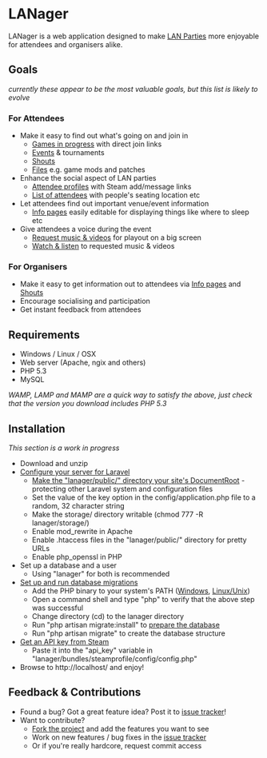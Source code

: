 LANager
=======

LANager is a web application designed to make [LAN Parties](https://en.wikipedia.org/wiki/Lan_party)
more enjoyable for attendees and organisers alike.

## Goals
*currently these appear to be the most valuable goals, but this list is likely to evolve*

### For Attendees
* Make it easy to find out what's going on and join in
	* [Games in progress](http://zeropingheroes.co.uk/wp-content/gallery/lanager/tixua.png) with direct join links
	* [Events](http://zeropingheroes.co.uk/wp-content/gallery/lanager/timetable.png) & tournaments
	* [Shouts](http://zeropingheroes.co.uk/wp-content/gallery/lanager/tixua.png)
	* [Files](http://zeropingheroes.co.uk/wp-content/gallery/lanager/files.png) e.g. game mods and patches
* Enhance the social aspect of LAN parties
	* [Attendee profiles](http://zeropingheroes.co.uk/wp-content/gallery/lanager/p5gat.png) with Steam add/message links
	* [List of attendees](http://zeropingheroes.co.uk/wp-content/gallery/lanager/iblhk.png) with people's seating location etc
* Let attendees find out important venue/event information
	* [Info pages](http://zeropingheroes.co.uk/wp-content/gallery/lanager/info.png) easily editable for displaying things like where to sleep etc
* Give attendees a voice during the event
	* [Request music & videos](http://zeropingheroes.co.uk/wp-content/gallery/lanager/playlist.png) for playout on a big screen
	* [Watch & listen](http://zeropingheroes.co.uk/wp-content/gallery/lanager/playlist_screen.png) to requested music & videos

### For Organisers
* Make it easy to get information out to attendees via [Info pages](http://zeropingheroes.co.uk/wp-content/gallery/lanager/info.png) and [Shouts](http://zeropingheroes.co.uk/wp-content/gallery/lanager/tixua.png)
* Encourage socialising and participation
* Get instant feedback from attendees


## Requirements
* Windows / Linux / OSX
* Web server (Apache, ngix and others)
* PHP 5.3
* MySQL

*WAMP, LAMP and MAMP are a quick way to satisfy the above, just check that the version you download includes PHP 5.3* 

## Installation
*This section is a work in progress*

* Download and unzip
* [Configure your server for Laravel](http://www.laravel.com/docs/install)
	* [Make the "lanager/public/" directory your site's DocumentRoot](http://www.laravel.com/docs/install#server-configuration) - protecting other Laravel system and configuration files
	* Set the value of the key option in the config/application.php file to a random, 32 character string
	* Make the storage/ directory writable (chmod 777 -R lanager/storage/)
	* Enable mod_rewrite in Apache
	* Enable .htaccess files in the "lanager/public/" directory for pretty URLs
	* Enable php_openssl in PHP
* Set up a database and a user
	* Using "lanager" for both is recommended
* [Set up and run database migrations](http://www.laravel.com/docs/database/migrations)
	* Add the PHP binary to your system's PATH ([Windows](http://www.php.net/manual/en/faq.installation.php#faq.installation.addtopath), [Linux/Unix](http://unix.stackexchange.com/questions/26047/how-to-correctly-add-a-path-to-path))
	* Open a command shell and type "php" to verify that the above step was successful
	* Change directory (cd) to the lanager directory
	* Run "php artisan migrate:install" to [prepare the database](http://www.laravel.com/docs/database/migrations#prepping-your-database)
	* Run "php artisan migrate" to create the database structure
* [Get an API key from Steam](steamcommunity.com/dev/apikey)
	* Paste it into the "api_key" variable in "lanager/bundles/steamprofile/config/config.php"
* Browse to http://localhost/ and enjoy!


## Feedback & Contributions
* Found a bug? Got a great feature idea? Post it to [issue tracker](https://github.com/ilumos/lanager/issues)!
* Want to contribute?
	* [Fork the project](https://github.com/ilumos/lanager/fork) and add the features you want to see
	* Work on new features / bug fixes in the [issue tracker](https://github.com/ilumos/lanager/issues)
	* Or if you're really hardcore, request commit access 
